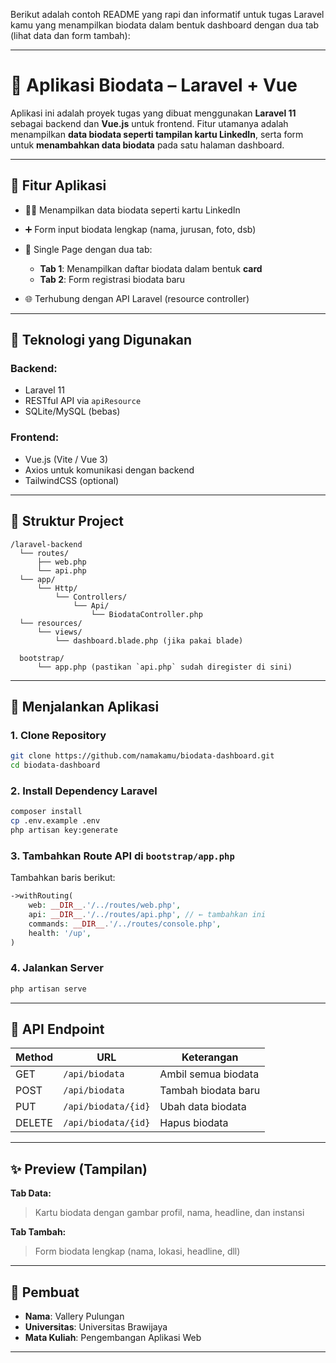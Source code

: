 Berikut adalah contoh README yang rapi dan informatif untuk tugas Laravel kamu yang menampilkan biodata dalam bentuk dashboard dengan dua tab (lihat data dan form tambah):

---

# 📘 Aplikasi  Biodata – Laravel + Vue

Aplikasi ini adalah proyek tugas yang dibuat menggunakan **Laravel 11** sebagai backend dan **Vue.js** untuk frontend. Fitur utamanya adalah menampilkan **data biodata seperti tampilan kartu LinkedIn**, serta form untuk **menambahkan data biodata** pada satu halaman dashboard.

---

## 🔧 Fitur Aplikasi

* 🧑‍💼 Menampilkan data biodata seperti kartu LinkedIn
* ➕ Form input biodata lengkap (nama, jurusan, foto, dsb)
* 🔁 Single Page dengan dua tab:

  * **Tab 1**: Menampilkan daftar biodata dalam bentuk **card**
  * **Tab 2**: Form registrasi biodata baru
* 🌐 Terhubung dengan API Laravel (resource controller)

---

## 🧩 Teknologi yang Digunakan

### Backend:

* Laravel 11
* RESTful API via `apiResource`
* SQLite/MySQL (bebas)

### Frontend:

* Vue.js (Vite / Vue 3)
* Axios untuk komunikasi dengan backend
* TailwindCSS (optional)

---

## 📁 Struktur Project

```
/laravel-backend
  └── routes/
      ├── web.php
      └── api.php
  └── app/
      └── Http/
          └── Controllers/
              └── Api/
                  └── BiodataController.php
  └── resources/
      └── views/
          └── dashboard.blade.php (jika pakai blade)

  bootstrap/
      └── app.php (pastikan `api.php` sudah diregister di sini)
```

---

## 🚀 Menjalankan Aplikasi

### 1. Clone Repository

```bash
git clone https://github.com/namakamu/biodata-dashboard.git
cd biodata-dashboard
```

### 2. Install Dependency Laravel

```bash
composer install
cp .env.example .env
php artisan key:generate
```

### 3. Tambahkan Route API di `bootstrap/app.php`

Tambahkan baris berikut:

```php
->withRouting(
    web: __DIR__.'/../routes/web.php',
    api: __DIR__.'/../routes/api.php', // ← tambahkan ini
    commands: __DIR__.'/../routes/console.php',
    health: '/up',
)
```

### 4. Jalankan Server

```bash
php artisan serve
```

---

## 📡 API Endpoint

| Method | URL                 | Keterangan          |
| ------ | ------------------- | ------------------- |
| GET    | `/api/biodata`      | Ambil semua biodata |
| POST   | `/api/biodata`      | Tambah biodata baru |
| PUT    | `/api/biodata/{id}` | Ubah data biodata   |
| DELETE | `/api/biodata/{id}` | Hapus biodata       |


---

## ✨ Preview (Tampilan)

**Tab Data:**

> Kartu biodata dengan gambar profil, nama, headline, dan instansi

**Tab Tambah:**

> Form biodata lengkap (nama, lokasi, headline, dll)

---

## 👤 Pembuat

* **Nama**: Vallery Pulungan
* **Universitas**: Universitas Brawijaya
* **Mata Kuliah**: Pengembangan Aplikasi Web

---


